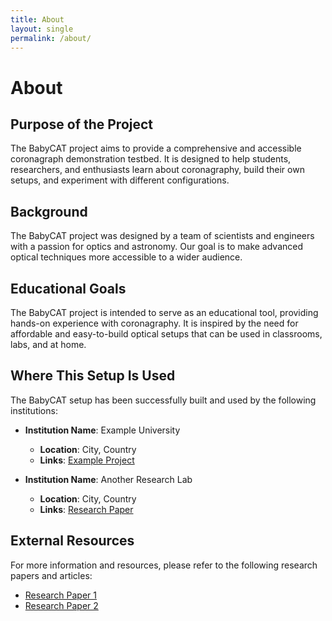 ```yaml
---
title: About
layout: single
permalink: /about/
---
```


# About

## Purpose of the Project

The BabyCAT project aims to provide a comprehensive and accessible coronagraph demonstration testbed. It is designed to help students, researchers, and enthusiasts learn about coronagraphy, build their own setups, and experiment with different configurations.

## Background

The BabyCAT project was designed by a team of scientists and engineers with a passion for optics and astronomy. Our goal is to make advanced optical techniques more accessible to a wider audience.

## Educational Goals

The BabyCAT project is intended to serve as an educational tool, providing hands-on experience with coronagraphy. It is inspired by the need for affordable and easy-to-build optical setups that can be used in classrooms, labs, and at home.

## Where This Setup Is Used

The BabyCAT setup has been successfully built and used by the following institutions:

- **Institution Name**: Example University
  - **Location**: City, Country
  - **Links**: [Example Project](https://example.com/project)

- **Institution Name**: Another Research Lab
  - **Location**: City, Country
  - **Links**: [Research Paper](https://example.com/research)

## External Resources

For more information and resources, please refer to the following research papers and articles:

- [Research Paper 1](https://example.com/paper1)
- [Research Paper 2](https://example.com/paper2)
